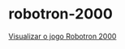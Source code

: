 # robotron-2000

<a href="https://xgabiez.github.io/robotronJS/">Visualizar o jogo Robotron 2000</a>

